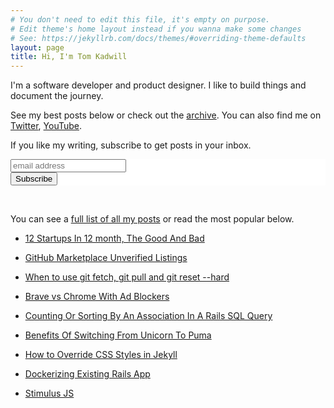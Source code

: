 ```yaml
---
# You don't need to edit this file, it's empty on purpose.
# Edit theme's home layout instead if you wanna make some changes
# See: https://jekyllrb.com/docs/themes/#overriding-theme-defaults
layout: page
title: Hi, I'm Tom Kadwill
---
```


I'm a software developer and product designer. I like to build things and document the journey.

See my best posts below or check out the [archive](/posts). You can also find me on [Twitter](https://twitter.com/iamkurdekar), [YouTube](https://www.youtube.com/logicalbee).

If you like my writing, subscribe to get posts in your inbox.

<!-- Begin Mailchimp Signup Form -->
<link href="//cdn-images.mailchimp.com/embedcode/horizontal-slim-10_7.css" rel="stylesheet" type="text/css">
<style type="text/css">
	#mc_embed_signup{background:#fff; clear:left; font:14px Helvetica,Arial,sans-serif; width:100%;}
	/* Add your own Mailchimp form style overrides in your site stylesheet or in this style block.
	   We recommend moving this block and the preceding CSS link to the HEAD of your HTML file. */
</style>
<div id="mc_embed_signup" style="border-style:none;">
<form action="https://logicalbee.us7.list-manage.com/subscribe/post?u=858170d1a069716d224d84218&amp;id=ddcdaff721" method="post" id="mc-embedded-subscribe-form" name="mc-embedded-subscribe-form" class="validate" target="_blank" novalidate>
    <div id="mc_embed_signup_scroll">
	<input type="email" value="" name="EMAIL" class="email" id="mce-EMAIL" placeholder="email address" required>
    <!-- real people should not fill this in and expect good things - do not remove this or risk form bot signups-->
    <div style="position: absolute; left: -5000px;" aria-hidden="true"><input type="text" name="b_858170d1a069716d224d84218_ddcdaff721" tabindex="-1" value=""></div>
    <div class="clear"><input type="submit" value="Subscribe" name="subscribe" id="mc-embedded-subscribe" class="button"></div>
    </div>
</form>
</div>

<!--End mc_embed_signup-->

<br />

You can see a [full list of all my posts](/posts) or read the most popular below.

* [12 Startups In 12 month, The Good And Bad](/12-startups-12-months)

* [GitHub Marketplace Unverified Listings](/github-marketplace-unverified-listing)

* [When to use git fetch, git pull and git reset --hard](/git-reset-or-git-pull)

* [Brave vs Chrome With Ad Blockers](/brave-vs-chrome-with-ad-blockers)

* [Counting Or Sorting By An Association In A Rails SQL Query](/2017/12/18/counting-or-sorting-by-an-association-in-a-rails-sql-query)

* [Benefits Of Switching From Unicorn To Puma](/benefits-of-switching-from-unicorn-to-puma)

* [How to Override CSS Styles in Jekyll](/2017/12/16/how-to-override-css-styles-in-jekyll)

* [Dockerizing Existing Rails App](/dockerizing-existing-rails-app)

* [Stimulus JS](/2018/02/06/stimulus-js)


